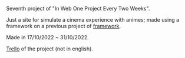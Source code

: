 Seventh project of "In Web One Project Every Two Weeks".

Just a site for simulate a cinema experience with animes; made using a framework on a previous project of [framework](https://github.com/valajr/BlueDog).

Made in 17/10/2022 ~ 31/10/2022.

[Trello](https://trello.com/b/PbWSl7hg/07-project-anime-theater) of the project (not in english).